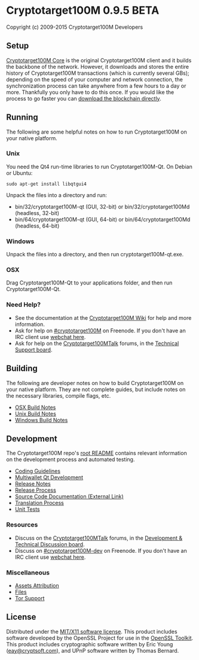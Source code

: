 Cryptotarget100M 0.9.5 BETA
=====================

Copyright (c) 2009-2015 Cryptotarget100M Developers


Setup
---------------------
[Cryptotarget100M Core](http://cryptotarget100M.org/en/download) is the original Cryptotarget100M client and it builds the backbone of the network. However, it downloads and stores the entire history of Cryptotarget100M transactions (which is currently several GBs); depending on the speed of your computer and network connection, the synchronization process can take anywhere from a few hours to a day or more. Thankfully you only have to do this once. If you would like the process to go faster you can [download the blockchain directly](bootstrap.md).

Running
---------------------
The following are some helpful notes on how to run Cryptotarget100M on your native platform. 

### Unix

You need the Qt4 run-time libraries to run Cryptotarget100M-Qt. On Debian or Ubuntu:

	sudo apt-get install libqtgui4

Unpack the files into a directory and run:

- bin/32/cryptotarget100M-qt (GUI, 32-bit) or bin/32/cryptotarget100Md (headless, 32-bit)
- bin/64/cryptotarget100M-qt (GUI, 64-bit) or bin/64/cryptotarget100Md (headless, 64-bit)



### Windows

Unpack the files into a directory, and then run cryptotarget100M-qt.exe.

### OSX

Drag Cryptotarget100M-Qt to your applications folder, and then run Cryptotarget100M-Qt.

### Need Help?

* See the documentation at the [Cryptotarget100M Wiki](https://en.cryptotarget100M.it/wiki/Main_Page)
for help and more information.
* Ask for help on [#cryptotarget100M](http://webchat.freenode.net?channels=cryptotarget100M) on Freenode. If you don't have an IRC client use [webchat here](http://webchat.freenode.net?channels=cryptotarget100M).
* Ask for help on the [Cryptotarget100MTalk](https://cryptotarget100Mtalk.org/) forums, in the [Technical Support board](https://cryptotarget100Mtalk.org/index.php?board=4.0).

Building
---------------------
The following are developer notes on how to build Cryptotarget100M on your native platform. They are not complete guides, but include notes on the necessary libraries, compile flags, etc.

- [OSX Build Notes](build-osx.md)
- [Unix Build Notes](build-unix.md)
- [Windows Build Notes](build-msw.md)

Development
---------------------
The Cryptotarget100M repo's [root README](https://github.com/cryptotarget100M/cryptotarget100M/blob/master/README.md) contains relevant information on the development process and automated testing.

- [Coding Guidelines](coding.md)
- [Multiwallet Qt Development](multiwallet-qt.md)
- [Release Notes](release-notes.md)
- [Release Process](release-process.md)
- [Source Code Documentation (External Link)](https://dev.visucore.com/cryptotarget100M/doxygen/)
- [Translation Process](translation_process.md)
- [Unit Tests](unit-tests.md)

### Resources
* Discuss on the [Cryptotarget100MTalk](https://cryptotarget100Mtalk.org/) forums, in the [Development & Technical Discussion board](https://cryptotarget100Mtalk.org/index.php?board=6.0).
* Discuss on [#cryptotarget100M-dev](http://webchat.freenode.net/?channels=cryptotarget100M) on Freenode. If you don't have an IRC client use [webchat here](http://webchat.freenode.net/?channels=cryptotarget100M-dev).

### Miscellaneous
- [Assets Attribution](assets-attribution.md)
- [Files](files.md)
- [Tor Support](tor.md)

License
---------------------
Distributed under the [MIT/X11 software license](http://www.opensource.org/licenses/mit-license.php).
This product includes software developed by the OpenSSL Project for use in the [OpenSSL Toolkit](http://www.openssl.org/). This product includes
cryptographic software written by Eric Young ([eay@cryptsoft.com](mailto:eay@cryptsoft.com)), and UPnP software written by Thomas Bernard.
